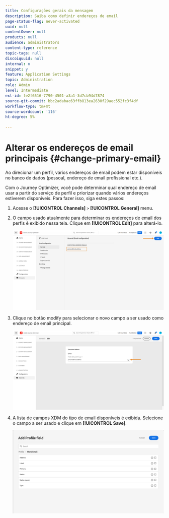 ```yaml
---
title: Configurações gerais da mensagem
description: Saiba como definir endereços de email
page-status-flag: never-activated
uuid: null
contentOwner: null
products: null
audience: administrators
content-type: reference
topic-tags: null
discoiquuid: null
internal: n
snippet: y
feature: Application Settings
topic: Administration
role: Admin
level: Intermediate
exl-id: fe2f6516-7790-4501-a3a1-3d7cb94d7874
source-git-commit: bbc2adabac63ffb813ea2630f29aec552fc3f4df
workflow-type: tm+mt
source-wordcount: '116'
ht-degree: 5%

---
```


# Alterar os endereços de email principais {#change-primary-email}

Ao direcionar um perfil, vários endereços de email podem estar disponíveis no banco de dados (pessoal, endereço de email profissional etc.).

Com o Journey Optimizer, você pode determinar qual endereço de email usar a partir do serviço de perfil e priorizar quando vários endereços estiverem disponíveis. Para fazer isso, siga estes passos:

1. Acesse o  **[!UICONTROL Channels]** `>` **[!UICONTROL General]** menu.
1. O campo usado atualmente para determinar os endereços de email dos perfis é exibido nessa tela. Clique em **[!UICONTROL Edit]** para alterá-lo.

   ![](../assets/primary-address.png)

1. Clique no botão modify para selecionar o novo campo a ser usado como endereço de email principal.

   ![](../assets/primary-address-edit.png)

1. A lista de campos XDM do tipo de email disponíveis é exibida. Selecione o campo a ser usado e clique em **[!UICONTROL Save]**.

   ![](../assets/primary-address-field.png)

<!--1. You can also select an additional field to use as secondary email address. This allows you to determine which field to use if the primary field is empty for a profile. >> will be done later on-->
